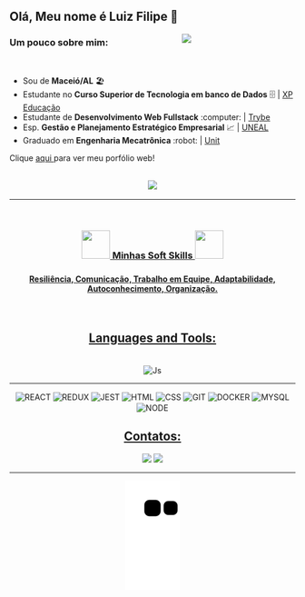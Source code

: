 ## Olá, Meu nome é Luiz Filipe 👋
<img align="right" width="200" src="https://media3.giphy.com/media/3oKIPnAiaMCws8nOsE/giphy.gif?cid=790b7611402939939b6a081028f0aa7fd39ede3f61ecd35b&rid=giphy.gif&ct=g"/>

### Um pouco sobre mim:


<br>
<div>
   <ul>
    <li>Sou de <strong>Maceió/AL</strong> 🏖️ 
    <li>Estudante no <strong> Curso Superior de Tecnologia em banco de Dados</strong> 🗄️ | <a href="https://www.xpeducacao.com.br/?utm_source=google&utm_medium=cpc&utm_campaign=awareness_home_xpe&utm_term=29082022&utm_content=marcaxpe&gclid=Cj0KCQjw-fmZBhDtARIsAH6H8qhEMBIZzLxoSYn65MFUMYbEkcG63bIYj-YKTmCMCeX_ReR7LqpkmQ0aAhRUEALw_wcB">XP Educação</a>
    <li>Estudante de <strong>Desenvolvimento Web Fullstack</strong> :computer: | <a href="https://www.betrybe.com/">Trybe</a>
    <li>Esp. <strong>Gestão e Planejamento Estratégico Empresarial</strong> 📈 | <a href="http://www.uneal.edu.br/">UNEAL</a>
    <li>Graduado em <strong>Engenharia Mecatrônica</strong> :robot: | <a href="https://www.unit.br/">Unit</a>
     
   </ul>
   <p>Clique 
      <a href="https://luizfilipelgs.github.io/Portfolio/#hs"           target="_blank">
         aqui
      </a>
      para ver meu porfólio web!
   </p>
</div>
<br>
<div align="center">
  <img width="45%"  src="https://github-readme-stats.vercel.app/api/top-langs/?username=luizfilipelgs&layout=compact&langs_count=7&theme=dracula"/>
</div>
<hr>
<br>
<div align="center">
  <a href="https://github.com/luizfilipelgs">
   
<div>
	<h3 align="center">
		<img src="https://cdn-icons-png.flaticon.com/512/3062/3062533.png" width="50px" height="50px">
		 Minhas Soft Skills 
		<img src="https://blog.peoplefirstps.com/hubfs/226%20-%20Data.png" width="50px" height="50px">
	<h3>
	<h4 align="center">Resiliência, Comunicação, Trabalho em Equipe, Adaptabilidade, Autoconhecimento, Organização. <h4>
</div>
<br>
  
  ## Languages and Tools:
  <div align="center" style="display: inline-block"><br>
     <img align="center" alt="Js" width="70" src="https://cdn.jsdelivr.net/gh/devicons/devicon/icons/javascript/javascript-original.svg">
   <hr>
    
 <img align="center" alt="REACT" width="60" src="https://cdn.jsdelivr.net/gh/devicons/devicon/icons/react/react-original-wordmark.svg">
 <img align="center" alt="REDUX" width="50" src="https://cdn.jsdelivr.net/gh/devicons/devicon/icons/redux/redux-original.svg">
 <img align="center" alt="JEST" width="50" src="https://cdn.jsdelivr.net/gh/devicons/devicon/icons/jest/jest-plain.svg" />
 <img align="center" alt="HTML" width="60" src="https://cdn.jsdelivr.net/gh/devicons/devicon/icons/html5/html5-original-wordmark.svg">
 <img align="center" alt="CSS" width="60" src="https://cdn.jsdelivr.net/gh/devicons/devicon/icons/css3/css3-original-wordmark.svg">
 <img align="center" alt="GIT" width="50" src="https://cdn.jsdelivr.net/gh/devicons/devicon/icons/git/git-original.svg">
 <img align="center" alt="DOCKER" width="70" src="https://cdn.jsdelivr.net/gh/devicons/devicon/icons/docker/docker-original-wordmark.svg" />
 <img align="center" alt="MYSQL" width="80" src="https://cdn.jsdelivr.net/gh/devicons/devicon/icons/mysql/mysql-original-wordmark.svg" />
 <img align="center" alt="NODE" width="90" src="https://cdn.jsdelivr.net/gh/devicons/devicon/icons/nodejs/nodejs-original-wordmark.svg" />
 <!--<img align="center" alt="MOCHA" width="60" src="https://cdn.jsdelivr.net/gh/devicons/devicon/icons/mocha/mocha-plain.svg" />-->
  </div>
 
  ## Contatos:
 
<div align="center"> 
  <a href="https://mail.google.com/mail/?view=cm&fs=1&to=luizfilipelgs@gmail.com"><img src="https://img.shields.io/badge/Gmail-D14836?style=for-the-badge&logo=gmail&logoColor=white"/></a>
  <a href="https://www.linkedin.com/in/luizfilipelgs/"><img src="https://img.shields.io/badge/LinkedIn-0077B5?style=for-the-badge&logo=linkedin&logoColor=white"/></a> 
 </div>
   <hr>
 
 <p align="center"> 

  ![Snake animation](https://github.com/luizfilipelgs/luizfilipelgs/blob/output/github-contribution-grid-snake.svg)
 </p>
